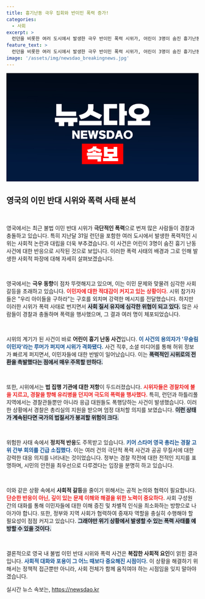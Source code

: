 ```yaml
---
title: 흉기난동 극우 집회와 반이민 폭력 증가!
categories:
  - 사회
excerpt: >
  런던을 비롯한 여러 도시에서 발생한 극우 반이민 폭력 시위가, 어린이 3명이 숨진 흉기난동 사건 발생 후 급증하고 있다. 경찰은 100명 이상을 체포하며 질서 회복에 나섰다.
feature_text: >
  런던을 비롯한 여러 도시에서 발생한 극우 반이민 폭력 시위가, 어린이 3명이 숨진 흉기난동 사건 발생 후 급증하고 있다. 경찰은 100명 이상을 체포하며 질서 회복에 나섰다.
image: '/assets/img/newsdao_breakingnews.jpg'
---
```


<p><img src="/assets/img/newsdao_breakingnews.jpg" alt="pcversion 속보" /></p>

<h2 data-ke-size="size26">영국의 이민 반대 시위와 폭력 사태 분석</h2>

<p data-ke-size="size16">&nbsp;</p>

<p>영국에서는 최근 불법 이민 반대 시위가 <strong>극단적인 폭력</strong>으로 번져 많은 사람들이 경찰과 충돌하고 있습니다. 특히 지난달 31일 런던을 포함한 여러 도시에서 발생한 폭력적인 시위는 사회적 논란과 대립을 더욱 부추겼습니다. 이 사건은 어린이 3명이 숨진 흉기 난동 사건에 대한 반응으로 시작된 것으로 보입니다. 이러한 폭력 사태의 배경과 그로 인해 발생한 사회적 파장에 대해 자세히 살펴보겠습니다.</p>

<p data-ke-size="size16">&nbsp;</p>

<p>영국에서는 <strong>극우 동향</strong>이 점차 뚜렷해지고 있으며, 이는 이민 문제와 맞물려 심각한 사회 갈등을 초래하고 있습니다. <b><span style="color: #ee2323;">이민자에 대한 적대감이 커지고 있는 상황이다.</span></b> 시위 참가자들은 "우리 아이들을 구하라"는 구호를 외치며 강력한 메시지를 전달했습니다. 하지만 이러한 시위가 폭력 사태로 번지면서 <b><span style="background-color: #21538527;">사회 질서 유지에 심각한 위협이 되고 있다.</span></b> 많은 사람들이 경찰과 충돌하며 폭력을 행사했으며, 그 결과 여러 명이 체포되었습니다.</p>

<p data-ke-size="size16">&nbsp;</p>

<p>시위의 계기가 된 사건이 바로 <strong>어린이 흉기 난동 사건</strong>입니다. <b><span style="color: #1a5490;">이 사건의 용의자가 '무슬림 이민자'라는 루머가 퍼지며 시위가 격화됐다.</span></b> 사건 직후, 소셜 미디어를 통해 허위 정보가 빠르게 퍼지면서, 이민자들에 대한 반발이 일어났습니다. 이는 <b><span style="background-color: #21538527;">폭력적인 시위로의 전환을 촉발했다는 점에서 매우 주목할 만하다.</span></b></p>

<p data-ke-size="size16">&nbsp;</p>

<p>또한, 시위에서는 <strong>법 집행 기관에 대한 저항</strong>이 두드러졌습니다. <b><span style="color: #ee2323;">시위자들은 경찰차에 불을 지르고, 경찰을 향해 유리병을 던지며 극도의 폭력을 행사했다.</span></b> 특히, 런던과 하틀리풀 지역에서는 경찰관들뿐만 아니라 응급 대원들도 폭행당하는 사건이 발생했습니다. 이러한 상황에서 경찰은 총리실의 지원을 받으며 엄정 대처할 의지를 보였습니다. <b><span style="background-color: #21538527;">이런 상태가 계속된다면 국가의 법질서가 붕괴할 위험이 크다.</span></b></p>

<p data-ke-size="size16">&nbsp;</p>

<p>위험한 사태 속에서 <strong>정치적 반응</strong>도 주목받고 있습니다. <b><span style="color: #1a5490;">키어 스타머 영국 총리는 경찰 고위 간부 회의를 긴급 소집했다.</span></b> 이는 여러 건의 극단적 폭력 사건과 공공 무질서에 대한 강력한 대응 의지를 나타내는 것이었습니다. 정부는 경찰 작전에 대한 전적인 지지를 표명하며, 시민의 안전을 최우선으로 다루겠다는 입장을 분명히 하고 있습니다. </p>

<p data-ke-size="size16">&nbsp;</p>

<p>이와 같은 상황 속에서 <strong>사회적 갈등</strong>을 줄이기 위해서는 공적 논의와 협력이 필요합니다. <b><span style="color: #ee2323;">단순한 반응이 아닌, 깊이 있는 문제 이해와 해결을 위한 노력이 중요하다.</span></b> 사회 구성원 간의 대화를 통해 이민자들에 대한 이해 증진 및 차별적 인식을 최소화하는 방향으로 나아가야 합니다. 또한, 정부와 지역 사회가 협력하여 중재자 역할을 충실히 수행해야 할 필요성이 점점 커지고 있습니다. <b><span style="background-color: #21538527;">그래야만 위기 상황에서 발생할 수 있는 폭력 사태를 예방할 수 있을 것이다.</span></b></p>

<p data-ke-size="size16">&nbsp;</p>

<p>결론적으로 영국 내 불법 이민 반대 시위와 폭력 사건은 <strong>복잡한 사회적 요인</strong>이 얽힌 결과입니다. <b><span style="color: #1a5490;">사회적 대화와 포용이 그 어느 때보다 중요해진 시점이다.</span></b> 이 상황을 해결하기 위해서는 정책적 접근뿐만 아니라, 사회 전체가 함께 움직여야 하는 시점임을 잊지 말아야겠습니다.</p>
실시간 뉴스 속보는, <a href="https://newsdao.kr" rel="dofollow">https://newsdao.kr</a>



